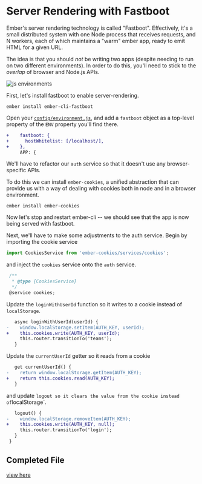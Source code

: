 # Server Rendering with Fastboot

Ember's server rendering technology is called "Fastboot". Effectively, it's a small distributed system with one Node process that receives requests, and N workers, each of which maintains a "warm" ember app, ready to emit HTML for a given URL.

The idea is that you should _not_ be writing two apps (despite needing to run on two different environments). In order to do this, you'll need to stick to the _overlap_ of browser and Node.js APIs.

![js environments](./img/20-server-rendering/js-envs.png)

First, let's install fastboot to enable server-rendering.

```
ember install ember-cli-fastboot
```

Open your [`config/environment.js`](../config/environment.js), and add a `fastboot` object as a top-level property of the `ENV` property you'll find there.

```diff
+    fastboot: {
+      hostWhitelist: [/localhost/],
+    },
     APP: {
```

We'll have to refactor our `auth` service so that it doesn't use any browser-specific APIs.

To do this we can install `ember-cookies`, a unified abstraction that can provide us with a way of dealing with cookies both in node and in a browser environment.

```
ember install ember-cookies
```

Now let's stop and restart ember-cli -- we should see that the app is now being served with fastboot.

Next, we'll have to make some adjustments to the auth service. Begin by importing the cookie service

```js
import CookiesService from 'ember-cookies/services/cookies';
```

and inject the `cookies` service onto the `auth` service.

```ts
 /**
  * @type {CookiesService}
  */
 @service cookies;
```

Update the `loginWithUserId` function so it writes to a cookie instead of `localStorage`.

```diff
   async loginWithUserId(userId) {
-    window.localStorage.setItem(AUTH_KEY, userId);
+    this.cookies.write(AUTH_KEY, userId);
     this.router.transitionTo('teams');
   }
```

Update the `currentUserId` getter so it reads from a cookie

```diff
   get currentUserId() {
-    return window.localStorage.getItem(AUTH_KEY);
+    return this.cookies.read(AUTH_KEY);
   }
```

and update `logout so it clears the value from the cookie instead of`localStorage`.

```diff
   logout() {
-    window.localStorage.removeItem(AUTH_KEY);
+    this.cookies.write(AUTH_KEY, null);
     this.router.transitionTo('login');
   }
 }
```

## Completed File

[view here](https://github.com/mike-north/ember-octane-workshop/commit/cc08ad8054d706c3d4efd4ae286f186ae2430533)

